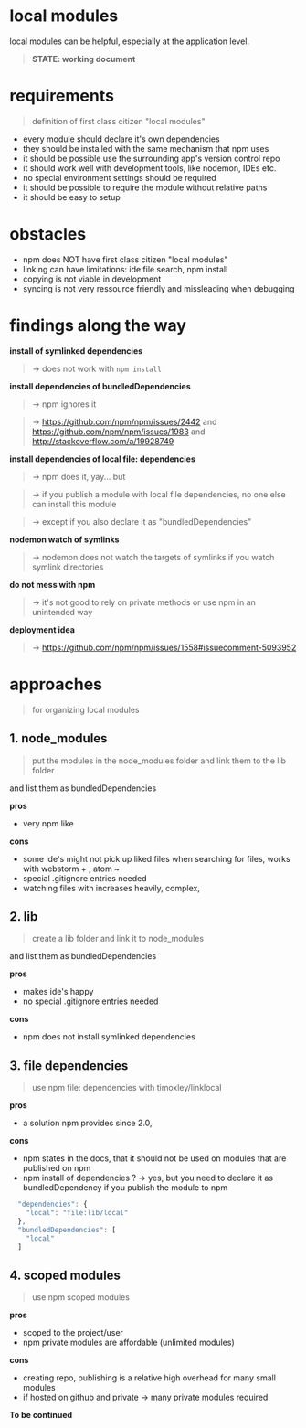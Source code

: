 # local modules

local modules can be helpful, especially at the application level.

> **STATE: working document**


# requirements
> definition of first class citizen "local modules"

- every module should declare it's own dependencies
- they should be installed with the same mechanism that npm uses
- it should be possible use the surrounding app's version control repo
- it should work well with development tools, like nodemon, IDEs etc.
- no special environment settings should be required
- it should be possible to require the module without relative paths
- it should be easy to setup

# obstacles
- npm does NOT have first class citizen "local modules"
- linking can have limitations: ide file search, npm install
- copying is not viable in development
- syncing is not very ressource friendly and missleading when debugging

# findings along the way
**install of symlinked dependencies**
> -> does not work with `npm install`

**install dependencies of bundledDependencies**
> -> npm ignores it

> -> https://github.com/npm/npm/issues/2442 and https://github.com/npm/npm/issues/1983 and http://stackoverflow.com/a/19928749

**install dependencies of local file: dependencies**
> -> npm does it, yay... but

> -> if you publish a module with local file dependencies, no one else can install this module

> -> except if you also declare it as "bundledDependencies"

**nodemon watch of symlinks**
> -> nodemon does not watch the targets of symlinks if you watch symlink directories

**do not mess with npm**
> -> it's not good to rely on private methods or use npm in an unintended way

**deployment idea**
> -> https://github.com/npm/npm/issues/1558#issuecomment-5093952

# approaches

> for organizing local modules

## 1. node_modules
> put the modules in the node_modules folder and link them to the lib folder

and list them as bundledDependencies

**pros**
- very npm like

**cons**
- some ide's might not pick up liked files when searching for files, works with webstorm + , atom ~
- special .gitignore entries needed
- watching files with increases heavily, complex,


## 2. lib
> create a lib folder and link it to node_modules

and list them as bundledDependencies

**pros**
- makes ide's happy
- no special .gitignore entries needed

**cons**
- npm does not install symlinked dependencies

## 3. file dependencies
> use npm file: dependencies with timoxley/linklocal

**pros**
- a solution npm provides since 2.0,

**cons**
- npm states in the docs, that it should not be used on modules that are published on npm
- npm install of dependencies ?
-> yes, but you need to declare it as bundledDependency if you publish the module to npm

```js
  "dependencies": {
    "local": "file:lib/local"
  },
  "bundledDependencies": [
    "local"
  ]
```

## 4. scoped modules
> use npm scoped modules

**pros**
- scoped to the project/user
- npm private modules are affordable (unlimited modules)

**cons**
- creating repo, publishing is a relative high overhead for many small modules
- if hosted on github and private -> many private modules required


**To be continued**
